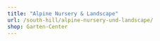 ```yaml
---
title: "Alpine Nursery & Landscape"
url: /south-hill/alpine-nursery-und-landscape/
shop: Garten-Center
---
```

